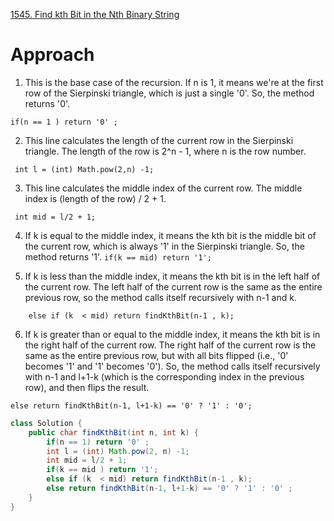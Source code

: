 [1545. Find kth Bit in the Nth Binary String](https://leetcode.com/problems/find-kth-bit-in-nth-binary-string/description/)

# Approach

1. This is the base case of the recursion. If n is 1, it means we're at the first row of the Sierpinski triangle, which is just a single '0'. So, the method returns '0'.

`if(n == 1 ) return '0' ;`

2. This line calculates the length of the current row in the Sierpinski triangle. The length of the row is 2^n - 1, where n is the row number.

` int l = (int) Math.pow(2,n) -1;`

3. This line calculates the middle index of the current row. The middle index is (length of the row) / 2 + 1.

` int mid = l/2 + 1;`

4. If k is equal to the middle index, it means the kth bit is the middle bit of the current row, which is always '1' in the Sierpinski triangle. So, the method returns '1'.
   `if(k == mid) return '1';`

5. If k is less than the middle index, it means the kth bit is in the left half of the current row. The left half of the current row is the same as the entire previous row, so the method calls itself recursively with n-1 and k.

`    else if (k  < mid) return findKthBit(n-1 , k);`

6. If k is greater than or equal to the middle index, it means the kth bit is in the right half of the current row. The right half of the current row is the same as the entire previous row, but with all bits flipped (i.e., '0' becomes '1' and '1' becomes '0'). So, the method calls itself recursively with n-1 and l+1-k (which is the corresponding index in the previous row), and then flips the result.

`else return findKthBit(n-1, l+1-k) == '0' ? '1' : '0';`

```java
class Solution {
    public char findKthBit(int n, int k) {
        if(n == 1) return '0' ;
        int l = (int) Math.pow(2, n) -1;
        int mid = l/2 + 1;
        if(k == mid ) return '1';
        else if (k  < mid) return findKthBit(n-1 , k);
        else return findKthBit(n-1, l+1-k) == '0' ? '1' : '0' ;
    }
}
```
